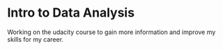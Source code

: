 # Intro to Data Analysis
Working on the udacity course to gain more information and improve my skills for my career.
